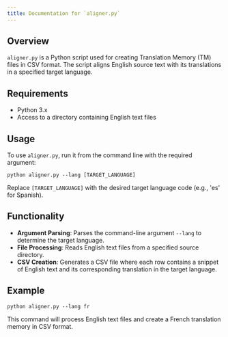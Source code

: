 ```yaml
---
title: Documentation for `aligner.py`
---
```

## Overview
`aligner.py` is a Python script used for creating Translation Memory (TM) files in CSV format. The script aligns English source text with its translations in a specified target language.

## Requirements
- Python 3.x
- Access to a directory containing English text files

## Usage
To use `aligner.py`, run it from the command line with the required argument:
```
python aligner.py --lang [TARGET_LANGUAGE]
```
Replace `[TARGET_LANGUAGE]` with the desired target language code (e.g., 'es' for Spanish).

## Functionality
- **Argument Parsing**: Parses the command-line argument `--lang` to determine the target language.
- **File Processing**: Reads English text files from a specified source directory.
- **CSV Creation**: Generates a CSV file where each row contains a snippet of English text and its corresponding translation in the target language.

## Example
```
python aligner.py --lang fr
```
This command will process English text files and create a French translation memory in CSV format.
